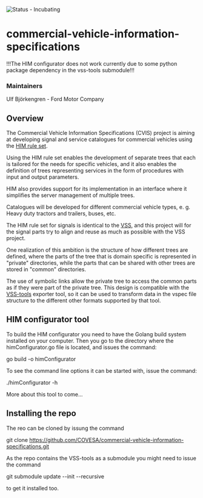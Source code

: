 ![Status - Incubating](https://img.shields.io/static/v1?label=Status&message=Incubating&color=FEFF3A&style=for-the-badge)
# commercial-vehicle-information-specifications  
!!!The HIM configurator does not work currently due to some python package dependency in the vss-tools submodule!!!

### Maintainers
Ulf Björkengren - Ford Motor Company


## Overview
The Commercial Vehicle Information Specifications (CVIS) project is aiming at developing signal and service catalogues for commercial vehicles using the 
[HIM rule set](https://github.com/COVESA/hierarchical_information_model).

Using the HIM rule set enables the development of separate trees that each is tailored for the needs for specific vehicles,
and it also enables the definition of trees representing services in the form of procedures with input and output parameters.

HIM also provides support for its implementation in an interface where it simplifies the server management of multiple trees.

Catalogues will be developed for different commercial vehicle types, e. g. Heavy duty tractors and trailers, buses, etc.

The HIM rule set for signals is identical to the [VSS](https://github.com/COVESA/vehicle_signal_specification), 
and this project will for the signal parts try to align and reuse as much as possible with the VSS project.

One realization of this ambition is the structure of how different trees are defined, where the parts of the tree that is domain specific
is represented in "private" directories, while the parts that can be shared with other trees are stored in "common" directories.

The use of symbolic links allow the private tree to access the common parts as if they were part of the private tree.
This design is compatible with the [VSS-tools](https://github.com/COVESA/vss-tools) exporter tool,
so it can be used to transform data in the vspec file structure to the different other formats supported by that tool.

## HIM configurator tool

To build the HIM configurator you need to have the Golang build system installed on your computer.
Then you go to the directory where the himConfigurator.go file is located, and issues the command:

go build -o himConfigurator

To see the command line options it can be started with, issue the command:

./himConfigurator -h

More about this tool to come...

## Installing the repo
The reo can be cloned by issung the command

git clone https://github.com/COVESA/commercial-vehicle-information-specifications.git

As the repo contains the VSS-tools as a submodule you might need to issue the command

git submodule update --init --recursive

to get it installed too.
